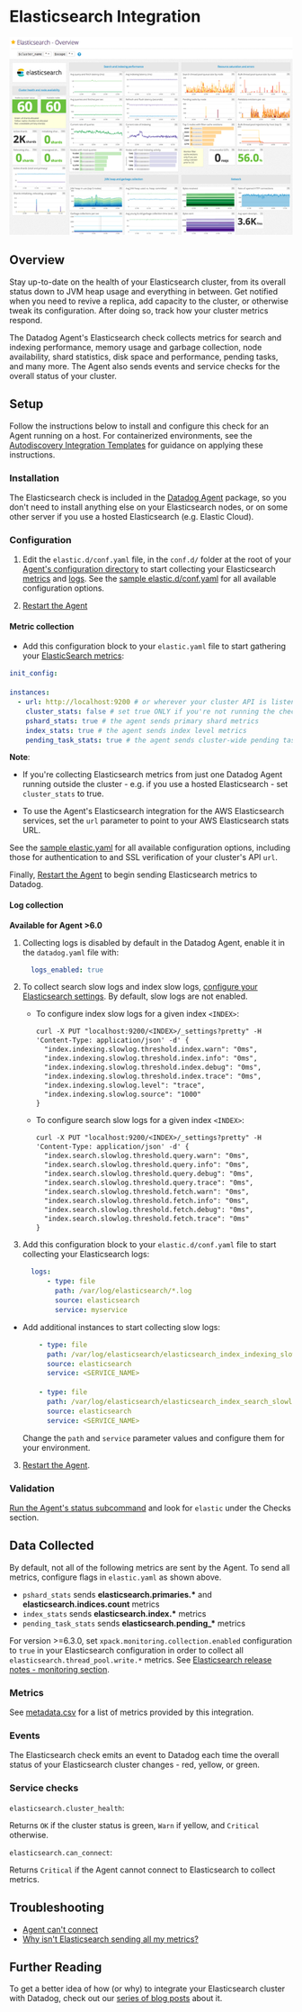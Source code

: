 # Elasticsearch Integration

![Elasitc search dashboard][1]

## Overview

Stay up-to-date on the health of your Elasticsearch cluster, from its overall status down to JVM heap usage and everything in between. Get notified when you need to revive a replica, add capacity to the cluster, or otherwise tweak its configuration. After doing so, track how your cluster metrics respond.

The Datadog Agent's Elasticsearch check collects metrics for search and indexing performance, memory usage and garbage collection, node availability, shard statistics, disk space and performance, pending tasks, and many more. The Agent also sends events and service checks for the overall status of your cluster.

## Setup

Follow the instructions below to install and configure this check for an Agent running on a host. For containerized environments, see the [Autodiscovery Integration Templates][2] for guidance on applying these instructions.

### Installation

The Elasticsearch check is included in the [Datadog Agent][3] package, so you don't need to install anything else on your Elasticsearch nodes, or on some other server if you use a hosted Elasticsearch (e.g. Elastic Cloud).

### Configuration

1. Edit the `elastic.d/conf.yaml` file, in the `conf.d/` folder at the root of your [Agent's configuration directory][4] to start collecting your Elasticsearch [metrics](#metric-collection) and [logs](#log-collection).
  See the [sample elastic.d/conf.yaml][5] for all available configuration options.

2. [Restart the Agent][6]

#### Metric collection

*  Add this configuration block to your `elastic.yaml` file to start gathering your [ElasticSearch metrics](#metrics):

```yaml
init_config:

instances:
  - url: http://localhost:9200 # or wherever your cluster API is listening
    cluster_stats: false # set true ONLY if you're not running the check on each cluster node
    pshard_stats: true # the agent sends primary shard metrics
    index_stats: true # the agent sends index level metrics
    pending_task_stats: true # the agent sends cluster-wide pending task metrics
```

**Note**:

* If you're collecting Elasticsearch metrics from just one Datadog Agent running outside the cluster - e.g. if you use a hosted Elasticsearch - set `cluster_stats` to true.

* To use the Agent's Elasticsearch integration for the AWS Elasticsearch services, set the `url` parameter to point to your AWS Elasticsearch stats URL.

See the [sample elastic.yaml][5] for all available configuration options, including those for authentication to and SSL verification of your cluster's API `url`.

Finally, [Restart the Agent][6] to begin sending Elasticsearch metrics to Datadog.

#### Log collection

**Available for Agent >6.0**

1. Collecting logs is disabled by default in the Datadog Agent, enable it in the `datadog.yaml` file with:

    ```yaml
      logs_enabled: true
    ```

2. To collect search slow logs and index slow logs, [configure your Elasticsearch settings][14]. By default, slow logs are not enabled.
    * To configure index slow logs for a given index `<INDEX>`:
      ```
      curl -X PUT "localhost:9200/<INDEX>/_settings?pretty" -H 'Content-Type: application/json' -d' {
        "index.indexing.slowlog.threshold.index.warn": "0ms",
        "index.indexing.slowlog.threshold.index.info": "0ms",
        "index.indexing.slowlog.threshold.index.debug": "0ms",
        "index.indexing.slowlog.threshold.index.trace": "0ms",
        "index.indexing.slowlog.level": "trace",
        "index.indexing.slowlog.source": "1000"
      }
      ```

    * To configure search slow logs for a given index `<INDEX>`:
      ```
      curl -X PUT "localhost:9200/<INDEX>/_settings?pretty" -H 'Content-Type: application/json' -d' {
        "index.search.slowlog.threshold.query.warn": "0ms",
        "index.search.slowlog.threshold.query.info": "0ms",
        "index.search.slowlog.threshold.query.debug": "0ms",
        "index.search.slowlog.threshold.query.trace": "0ms",
        "index.search.slowlog.threshold.fetch.warn": "0ms",
        "index.search.slowlog.threshold.fetch.info": "0ms",
        "index.search.slowlog.threshold.fetch.debug": "0ms",
        "index.search.slowlog.threshold.fetch.trace": "0ms"
      }
      ```

3. Add this configuration block to your `elastic.d/conf.yaml` file to start collecting your Elasticsearch logs:

    ```yaml
      logs:
          - type: file
            path: /var/log/elasticsearch/*.log
            source: elasticsearch
            service: myservice
    ```

  * Add additional instances to start collecting slow logs:

    ```yaml
        - type: file
          path: /var/log/elasticsearch/elasticsearch_index_indexing_slowlog.log
          source: elasticsearch
          service: <SERVICE_NAME>
 
        - type: file
          path: /var/log/elasticsearch/elasticsearch_index_search_slowlog.log
          source: elasticsearch
          service: <SERVICE_NAME>
    ```

    Change the `path` and `service` parameter values and configure them for your environment.

3. [Restart the Agent][6].

### Validation

[Run the Agent's status subcommand][8] and look for `elastic` under the Checks section.

## Data Collected

By default, not all of the following metrics are sent by the Agent. To send all metrics, configure flags in `elastic.yaml` as shown above.

* `pshard_stats` sends **elasticsearch.primaries.\*** and **elasticsearch.indices.count** metrics
* `index_stats` sends **elasticsearch.index.\*** metrics
* `pending_task_stats` sends **elasticsearch.pending_\*** metrics

For version >=6.3.0, set `xpack.monitoring.collection.enabled` configuration to `true` in your Elasticsearch configuration in order to collect all `elasticsearch.thread_pool.write.*` metrics. See [Elasticsearch release notes - monitoring section][9].

### Metrics

See [metadata.csv][10] for a list of metrics provided by this integration.

### Events

The Elasticsearch check emits an event to Datadog each time the overall status of your Elasticsearch cluster changes - red, yellow, or green.

### Service checks

`elasticsearch.cluster_health`:

Returns `OK` if the cluster status is green, `Warn` if yellow, and `Critical` otherwise.

`elasticsearch.can_connect`:

Returns `Critical` if the Agent cannot connect to Elasticsearch to collect metrics.

## Troubleshooting

* [Agent can't connect][11]
* [Why isn't Elasticsearch sending all my metrics?][12]

## Further Reading
To get a better idea of how (or why) to integrate your Elasticsearch cluster with Datadog, check out our [series of blog posts][13] about it.


[1]: https://raw.githubusercontent.com/DataDog/integrations-core/master/elastic/images/elasticsearch-dash.png
[2]: https://docs.datadoghq.com/agent/autodiscovery/integrations
[3]: https://app.datadoghq.com/account/settings#agent
[4]: https://docs.datadoghq.com/agent/guide/agent-configuration-files/#agent-configuration-directory
[5]: https://github.com/DataDog/integrations-core/blob/master/elastic/datadog_checks/elastic/data/conf.yaml.example
[6]: https://docs.datadoghq.com/agent/guide/agent-commands/#start-stop-and-restart-the-agent
[8]: https://docs.datadoghq.com/agent/guide/agent-commands/#agent-status-and-information
[9]: https://www.elastic.co/guide/en/elasticsearch/reference/6.3/release-notes-6.3.0.html
[10]: https://github.com/DataDog/integrations-core/blob/master/elastic/metadata.csv
[11]: https://docs.datadoghq.com/integrations/faq/elastic-agent-can-t-connect
[12]: https://docs.datadoghq.com/integrations/faq/why-isn-t-elasticsearch-sending-all-my-metrics
[13]: https://www.datadoghq.com/blog/monitor-elasticsearch-performance-metrics
[14]: https://www.elastic.co/guide/en/elasticsearch/reference/current/index-modules-slowlog.html
